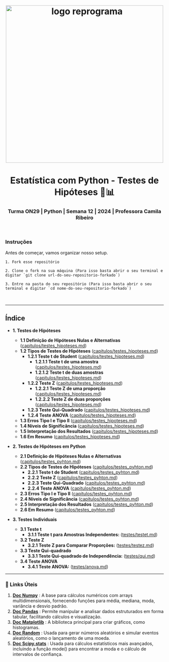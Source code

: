 <h1 align="center">
  <img src="assets/reprograma-fundos-claros.png" alt="logo reprograma" width="500">
</h1>

<h1 align="center">  Estatística com Python - Testes de Hipóteses 🧪📊 </h1>
<h3 align="center">  Turma ON29 | Python | Semana 12 | 2024 | Professora Camila Ribeiro  </h3>

<br>

### Instruções

Antes de começar, vamos organizar nosso setup.


    1. Fork esse repositório

    2. Clone o fork na sua máquina (Para isso basta abrir o seu terminal e digitar `git clone url-do-seu-repositorio-forkado`)

    3. Entre na pasta do seu repositório (Para isso basta abrir o seu terminal e digitar `cd nome-do-seu-repositorio-forkado`)


<br>

---

## Índice

- **1. Testes de Hipóteses**
    - **1.1 Definição de Hipóteses Nulas e Alternativas** ([capitulos/testes_hipoteses.md](capitulos/testes_hipoteses.md#11-definicao-de-hipoteses-nulas-e-alternativas))
    - **1.2 Tipos de Testes de Hipóteses** ([capitulos/testes_hipoteses.md](capitulos/testes_hipoteses.md#12-tipos-de-testes-de-hipoteses))
        - **1.2.1 Teste t de Student** ([capitulos/testes_hipoteses.md](capitulos/testes_hipoteses.md#121-teste-t-de-student))
            - **1.2.1.1 Teste t de uma amostra** ([capitulos/testes_hipoteses.md](capitulos/testes_hipoteses.md#1211-teste-t-de-uma-amostra))
            - **1.2.1.2 Teste t de duas amostras** ([capitulos/testes_hipoteses.md](capitulos/testes_hipoteses.md#1212-teste-t-de-duas-amostras))
        - **1.2.2 Teste Z** ([capitulos/testes_hipoteses.md](capitulos/testes_hipoteses.md#122-teste-z))
            - **1.2.2.1 Teste Z de uma proporção** ([capitulos/testes_hipoteses.md](capitulos/testes_hipoteses.md#1221-teste-z-de-uma-proporcao))
            - **1.2.2.2 Teste Z de duas proporções** ([capitulos/testes_hipoteses.md](capitulos/testes_hipoteses.md#1222-teste-z-de-duas-proporcoes))
        - **1.2.3 Teste Qui-Quadrado** ([capitulos/testes_hipoteses.md](capitulos/testes_hipoteses.md#123-teste-qui-quadrado))
        - **1.2.4 Teste ANOVA** ([capitulos/testes_hipoteses.md](capitulos/testes_hipoteses.md#124-teste-anova))
    - **1.3 Erros Tipo I e Tipo II** ([capitulos/testes_hipoteses.md](capitulos/testes_hipoteses.md#13-erros-tipo-i-e-tipo-ii))
    - **1.4 Níveis de Significância** ([capitulos/testes_hipoteses.md](capitulos/testes_hipoteses.md#14-niveis-de-significancia))
    - **1.5 Interpretação dos Resultados** ([capitulos/testes_hipoteses.md](capitulos/testes_hipoteses.md#15-interpretacao-dos-resultados))
    - **1.6 Em Resumo** ([capitulos/testes_hipoteses.md](capitulos/testes_hipoteses.md#16-em-resumo))
- **2. Testes de Hipóteses em Python**
    - **2.1 Definição de Hipóteses Nulas e Alternativas** ([capitulos/testes_pyhton.md](capitulos/testes_pyhton.md#21-definicao-de-hipoteses-nulas-e-alternativas))
    - **2.2 Tipos de Testes de Hipóteses** ([capitulos/testes_pyhton.md](capitulos/testes_pyhton.md#22-tipos-de-testes-de-hipoteses))
        - **2.2.1 Teste t de Student** ([capitulos/testes_pyhton.md](capitulos/testes_pyhton.md#221-teste-t-de-student))
        - **2.2.2 Teste Z** ([capitulos/testes_pyhton.md](capitulos/testes_pyhton.md#222-teste-z))
        - **2.2.3 Teste Qui-Quadrado** ([capitulos/testes_pyhton.md](capitulos/testes_pyhton.md#223-teste-qui-quadrado))
        - **2.2.4 Teste ANOVA** ([capitulos/testes_pyhton.md](capitulos/testes_pyhton.md#224-teste-anova))
    - **2.3 Erros Tipo I e Tipo II** ([capitulos/testes_pyhton.md](capitulos/testes_pyhton.md#23-erros-tipo-i-e-tipo-ii))
    - **2.4 Níveis de Significância** ([capitulos/testes_pyhton.md](capitulos/testes_pyhton.md#24-niveis-de-significancia))
    - **2.5 Interpretação dos Resultados** ([capitulos/testes_pyhton.md](capitulos/testes_pyhton.md#25-interpretacao-dos-resultados))
    - **2.6 Em Resumo** ([capitulos/testes_pyhton.md](capitulos/testes_pyhton.md#26-em-resumo))

- **3. Testes Individuais**
    - **3.1 Teste t** 
        - **3.1.1 Teste t para Amostras Independentes:** ([testes/testet.md](testes/testet.md))
    - **3.2 Teste Z**
        - **3.2.1 Teste Z para Comparar Proporções:** ([testes/testez.md](testes/testez.md))
    - **3.3 Teste Qui-quadrado**
        - **3.3.1 Teste Qui-quadrado de Independência:** ([testes/qui.md](testes/qui.md))
    - **3.4 Teste ANOVA**
        - **3.4.1 Teste ANOVA:** ([testes/anova.md](capitulos/testes/anova.md))

---

### 🔗 Links Úteis

1. **[Doc Numpy](https://numpy-org.translate.goog/devdocs/?_x_tr_sl=en&_x_tr_tl=pt&_x_tr_hl=pt-BR&_x_tr_pto=sc)** :  A base para cálculos numéricos com arrays multidimensionais, fornecendo funções para média, mediana, moda, variância e desvio padrão.
2. **[Doc Pandas](https://pandas-pydata-org.translate.goog/docs/?_x_tr_sl=en&_x_tr_tl=pt&_x_tr_hl=pt-BR&_x_tr_pto=sc)** : Permite manipular e analisar dados estruturados em forma tabular, facilitando cálculos e visualização.
3. **[Doc Matplotlib](https://matplotlib-org.translate.goog/?_x_tr_sl=en&_x_tr_tl=pt&_x_tr_hl=pt-BR&_x_tr_pto=sc)** : A biblioteca principal para criar gráficos, como histogramas.
4. **[Doc Random](https://docs.python.org/pt-br/3/library/random.html)** : Usada para gerar números aleatórios e simular eventos aleatórios, como o lançamento de uma moeda.
5. **[Doc Scipy.stats](https://docs-scipy-org.translate.goog/doc/scipy/reference/stats.html?_x_tr_sl=en&_x_tr_tl=pt&_x_tr_hl=pt-BR&_x_tr_pto=sc)** : Usada para cálculos estatísticos mais avançados, incluindo a função mode() para encontrar a moda e o cálculo de intervalos de confiança.


<br>

